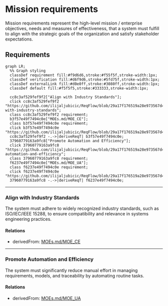 # Mission requirements
Mission requirements represent the high-level mission / enterprise  objectives, needs and measures of effectiveness, that a system must fulfill to align with the strategic goals of the organization and satisfy stakeholder expectations. 

## Requirements
```mermaid
graph LR;
  %% Graph styling
  classDef requirement fill:#f9d6d6,stroke:#f55f5f,stroke-width:1px;
  classDef verification fill:#d6f9d6,stroke:#5fd75f,stroke-width:1px;
  classDef externalLink fill:#d0e0ff,stroke:#3080ff,stroke-width:1px;
  classDef default fill:#f5f5f5,stroke:#333333,stroke-width:1px;

  cc8c3af529fef9f2["Align with Industry Standards"];
  click cc8c3af529fef9f2 "https://github.com/ilijaljubicic/ReqFlow/blob/29a17f176519a28e973567d4102beb95f41075ed/specifications/MissionRequirements.md#align-with-industry-standards";
  class cc8c3af529fef9f2 requirement;
  b3f57e49f7494c0e["MOEs.md/MOE_CE"];
  class b3f57e49f7494c0e requirement;
  click b3f57e49f7494c0e "https://github.com/ilijaljubicic/ReqFlow/blob/29a17f176519a28e973567d4102beb95f41075ed/specifications/MOEs.md#moe_ce";
  cc8c3af529fef9f2 -.->|deriveReqT| b3f57e49f7494c0e;
  37960779163a9fc8["Promote Automation and Efficiency"];
  click 37960779163a9fc8 "https://github.com/ilijaljubicic/ReqFlow/blob/29a17f176519a28e973567d4102beb95f41075ed/specifications/MissionRequirements.md#promote-automation-and-efficiency";
  class 37960779163a9fc8 requirement;
  f6237e49f7494c0e["MOEs.md/MOE_UA"];
  class f6237e49f7494c0e requirement;
  click f6237e49f7494c0e "https://github.com/ilijaljubicic/ReqFlow/blob/29a17f176519a28e973567d4102beb95f41075ed/specifications/MOEs.md#moe_ua";
  37960779163a9fc8 -.->|deriveReqT| f6237e49f7494c0e;
```

---

### Align with Industry Standards
The system must adhere to widely recognized industry standards, such as ISO/IEC/IEEE 15288, to ensure compatibility and relevance in systems engineering practices.

#### Relations
  * derivedFrom: [MOEs.md/MOE_CE](MOEs.md#moe_ce)

---

### Promote Automation and Efficiency
The system must significantly reduce manual effort in managing requirements, models, and traceability by automating routine tasks.

#### Relations
  * derivedFrom: [MOEs.md/MOE_UA](MOEs.md#moe_ua)